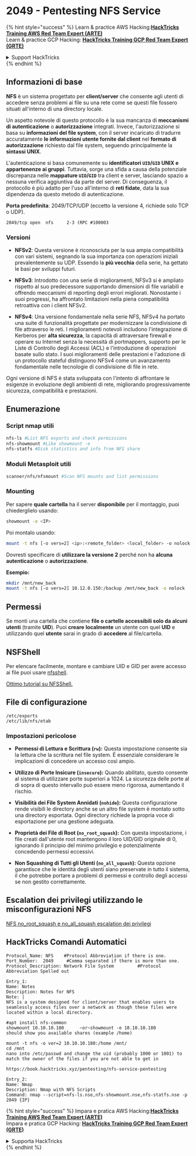 # 2049 - Pentesting NFS Service

{% hint style="success" %}
Learn & practice AWS Hacking:<img src="/.gitbook/assets/arte.png" alt="" data-size="line">[**HackTricks Training AWS Red Team Expert (ARTE)**](https://training.hacktricks.xyz/courses/arte)<img src="/.gitbook/assets/arte.png" alt="" data-size="line">\
Learn & practice GCP Hacking: <img src="/.gitbook/assets/grte.png" alt="" data-size="line">[**HackTricks Training GCP Red Team Expert (GRTE)**<img src="/.gitbook/assets/grte.png" alt="" data-size="line">](https://training.hacktricks.xyz/courses/grte)

<details>

<summary>Support HackTricks</summary>

* Check the [**subscription plans**](https://github.com/sponsors/carlospolop)!
* **Join the** 💬 [**Discord group**](https://discord.gg/hRep4RUj7f) or the [**telegram group**](https://t.me/peass) or **follow** us on **Twitter** 🐦 [**@hacktricks\_live**](https://twitter.com/hacktricks\_live)**.**
* **Share hacking tricks by submitting PRs to the** [**HackTricks**](https://github.com/carlospolop/hacktricks) and [**HackTricks Cloud**](https://github.com/carlospolop/hacktricks-cloud) github repos.

</details>
{% endhint %}

## **Informazioni di base**

**NFS** è un sistema progettato per **client/server** che consente agli utenti di accedere senza problemi ai file su una rete come se questi file fossero situati all'interno di una directory locale.

Un aspetto notevole di questo protocollo è la sua mancanza di **meccanismi di autenticazione** o **autorizzazione** integrati. Invece, l'autorizzazione si basa su **informazioni del file system**, con il server incaricato di tradurre accuratamente **le informazioni utente fornite dal client** nel **formato di autorizzazione** richiesto dal file system, seguendo principalmente la **sintassi UNIX**.

L'autenticazione si basa comunemente su **identificatori `UID`/`GID` UNIX e appartenenze ai gruppi**. Tuttavia, sorge una sfida a causa della potenziale discrepanza nelle **mappature `UID`/`GID`** tra client e server, lasciando spazio a nessuna verifica aggiuntiva da parte del server. Di conseguenza, il protocollo è più adatto per l'uso all'interno di **reti fidate**, data la sua dipendenza da questo metodo di autenticazione.

**Porta predefinita**: 2049/TCP/UDP (eccetto la versione 4, richiede solo TCP o UDP).&#x20;
```
2049/tcp open  nfs     2-3 (RPC #100003
```
### Versioni

- **NFSv2**: Questa versione è riconosciuta per la sua ampia compatibilità con vari sistemi, segnando la sua importanza con operazioni iniziali prevalentemente su UDP. Essendo la **più vecchia** della serie, ha gettato le basi per sviluppi futuri.

- **NFSv3**: Introdotto con una serie di miglioramenti, NFSv3 si è ampliato rispetto al suo predecessore supportando dimensioni di file variabili e offrendo meccanismi di reporting degli errori migliorati. Nonostante i suoi progressi, ha affrontato limitazioni nella piena compatibilità retroattiva con i client NFSv2.

- **NFSv4**: Una versione fondamentale nella serie NFS, NFSv4 ha portato una suite di funzionalità progettate per modernizzare la condivisione di file attraverso le reti. I miglioramenti notevoli includono l'integrazione di Kerberos per **alta sicurezza**, la capacità di attraversare firewall e operare su Internet senza la necessità di portmappers, supporto per le Liste di Controllo degli Accessi (ACL) e l'introduzione di operazioni basate sullo stato. I suoi miglioramenti delle prestazioni e l'adozione di un protocollo stateful distinguono NFSv4 come un avanzamento fondamentale nelle tecnologie di condivisione di file in rete.

Ogni versione di NFS è stata sviluppata con l'intento di affrontare le esigenze in evoluzione degli ambienti di rete, migliorando progressivamente sicurezza, compatibilità e prestazioni.

## Enumerazione

### Script nmap utili
```bash
nfs-ls #List NFS exports and check permissions
nfs-showmount #Like showmount -e
nfs-statfs #Disk statistics and info from NFS share
```
### Moduli Metasploit utili
```bash
scanner/nfs/nfsmount #Scan NFS mounts and list permissions
```
### Mounting

Per sapere **quale cartella** ha il server **disponibile** per il montaggio, puoi chiederglielo usando:
```bash
showmount -e <IP>
```
Poi montalo usando:
```bash
mount -t nfs [-o vers=2] <ip>:<remote_folder> <local_folder> -o nolock
```
Dovresti specificare di **utilizzare la versione 2** perché non ha **alcuna** **autenticazione** o **autorizzazione**.

**Esempio:**
```bash
mkdir /mnt/new_back
mount -t nfs [-o vers=2] 10.12.0.150:/backup /mnt/new_back -o nolock
```
## Permessi

Se monti una cartella che contiene **file o cartelle accessibili solo da alcuni utenti** (tramite **UID**). Puoi **creare** **localmente** un utente con quel **UID** e utilizzando quel **utente** sarai in grado di **accedere** al file/cartella.

## NSFShell

Per elencare facilmente, montare e cambiare UID e GID per avere accesso ai file puoi usare [nfsshell](https://github.com/NetDirect/nfsshell).

[Ottimo tutorial su NFSShell.](https://www.pentestpartners.com/security-blog/using-nfsshell-to-compromise-older-environments/)

## File di configurazione
```
/etc/exports
/etc/lib/nfs/etab
```
### Impostazioni pericolose

- **Permessi di Lettura e Scrittura (`rw`):** Questa impostazione consente sia la lettura che la scrittura nel file system. È essenziale considerare le implicazioni di concedere un accesso così ampio.

- **Utilizzo di Porte Insicure (`insecure`):** Quando abilitato, questo consente al sistema di utilizzare porte superiori a 1024. La sicurezza delle porte al di sopra di questo intervallo può essere meno rigorosa, aumentando il rischio.

- **Visibilità dei File System Annidati (`nohide`):** Questa configurazione rende visibili le directory anche se un altro file system è montato sotto una directory esportata. Ogni directory richiede la propria voce di esportazione per una gestione adeguata.

- **Proprietà dei File di Root (`no_root_squash`):** Con questa impostazione, i file creati dall'utente root mantengono il loro UID/GID originale di 0, ignorando il principio del minimo privilegio e potenzialmente concedendo permessi eccessivi.

- **Non Squashing di Tutti gli Utenti (`no_all_squash`):** Questa opzione garantisce che le identità degli utenti siano preservate in tutto il sistema, il che potrebbe portare a problemi di permessi e controllo degli accessi se non gestito correttamente.

## Escalation dei privilegi utilizzando le misconfigurazioni NFS

[NFS no\_root\_squash e no\_all\_squash escalation dei privilegi](../linux-hardening/privilege-escalation/nfs-no\_root\_squash-misconfiguration-pe.md)

## HackTricks Comandi Automatici
```
Protocol_Name: NFS    #Protocol Abbreviation if there is one.
Port_Number:  2049     #Comma separated if there is more than one.
Protocol_Description: Network File System         #Protocol Abbreviation Spelled out

Entry_1:
Name: Notes
Description: Notes for NFS
Note: |
NFS is a system designed for client/server that enables users to seamlessly access files over a network as though these files were located within a local directory.

#apt install nfs-common
showmount 10.10.10.180      ~or~showmount -e 10.10.10.180
should show you available shares (example /home)

mount -t nfs -o ver=2 10.10.10.180:/home /mnt/
cd /mnt
nano into /etc/passwd and change the uid (probably 1000 or 1001) to match the owner of the files if you are not able to get in

https://book.hacktricks.xyz/pentesting/nfs-service-pentesting

Entry_2:
Name: Nmap
Description: Nmap with NFS Scripts
Command: nmap --script=nfs-ls.nse,nfs-showmount.nse,nfs-statfs.nse -p 2049 {IP}
```
{% hint style="success" %}
Impara e pratica AWS Hacking:<img src="/.gitbook/assets/arte.png" alt="" data-size="line">[**HackTricks Training AWS Red Team Expert (ARTE)**](https://training.hacktricks.xyz/courses/arte)<img src="/.gitbook/assets/arte.png" alt="" data-size="line">\
Impara e pratica GCP Hacking: <img src="/.gitbook/assets/grte.png" alt="" data-size="line">[**HackTricks Training GCP Red Team Expert (GRTE)**<img src="/.gitbook/assets/grte.png" alt="" data-size="line">](https://training.hacktricks.xyz/courses/grte)

<details>

<summary>Supporta HackTricks</summary>

* Controlla i [**piani di abbonamento**](https://github.com/sponsors/carlospolop)!
* **Unisciti al** 💬 [**gruppo Discord**](https://discord.gg/hRep4RUj7f) o al [**gruppo telegram**](https://t.me/peass) o **seguici** su **Twitter** 🐦 [**@hacktricks\_live**](https://twitter.com/hacktricks\_live)**.**
* **Condividi trucchi di hacking inviando PR ai** [**HackTricks**](https://github.com/carlospolop/hacktricks) e [**HackTricks Cloud**](https://github.com/carlospolop/hacktricks-cloud) repos di github.

</details>
{% endhint %}
